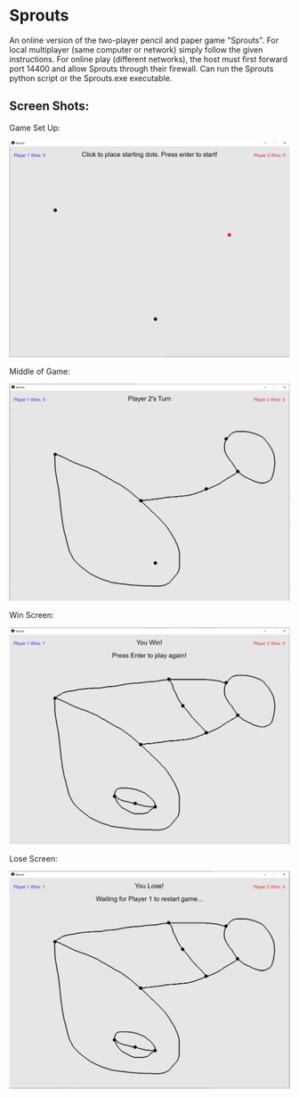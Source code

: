 # Sprouts
An online version of the two-player pencil and paper game "Sprouts". For local multiplayer (same computer or network) simply follow the given instructions. For online play (different networks), the host must first forward port 14400 and allow Sprouts through their firewall. Can run the Sprouts python script or the Sprouts.exe executable.

## Screen Shots:

Game Set Up:


![SetUp](SproutsScreenShots/SetUp.png)



Middle of Game:


![p2Turn](SproutsScreenShots/p2Turn.png)



Win Screen:


![p2Turn](SproutsScreenShots/winScreen.png)



Lose Screen:


![p2Turn](SproutsScreenShots/loseScreen.png)
